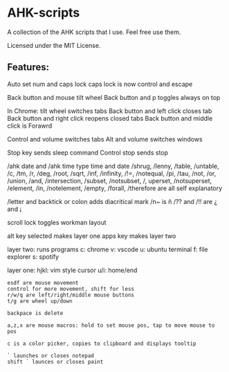 # AHK-scripts
A collection of the AHK scripts that I use. Feel free use them.

Licensed under the MIT License.

## Features:
Auto set num and caps lock
caps lock is now control and escape

Back button and mouse tilt wheel
Back button and p toggles always on top

In Chrome:
tilt wheel switches tabs
Back button and left click closes tab
Back button and right click reopens closed tabs
Back button and middle click is Forawrd

Control and volume switches tabs
Alt and volume switches windows

Stop key sends sleep command
Control stop sends stop

/ahk date and /ahk time type time and date
/shrug, /lenny, /table, /untable, /c, /tm, /r, /deg, /root, /sqrt, /inf, /infinity, /!=, /notequal, /pi, /tau, /not, /or, /union, /and, /intersection, /subset, /notsubset, /, uperset, /notsuperset, /element, /in, /notelement, /empty, /forall, /therefore
are all self explanatory

/letter and backtick or colon adds diacritical mark
/n~ is ñ
/?? and /!! are ¿ and ¡

scroll lock toggles workman layout

alt key selected makes layer one
apps key makes layer two

layer two: runs programs
	c: chrome
	v: vscode
	u: ubuntu terminal
	f: file explorer
	s: spotify

layer one:
	hjkl: vim style cursor
	u/i: home/end

	esdf are mouse movement
	control for more movement, shift for less
	r/w/q are left/right/middle mouse buttons
	t/g are wheel up/down

	backpace is delete

	a,z,x are mouse macros: hold to set mouse pos, tap to move mouse to pos

	c is a color picker, copies to clipboard and displays tooltip

	` launches or closes notepad
	shift ` launces or closes paint